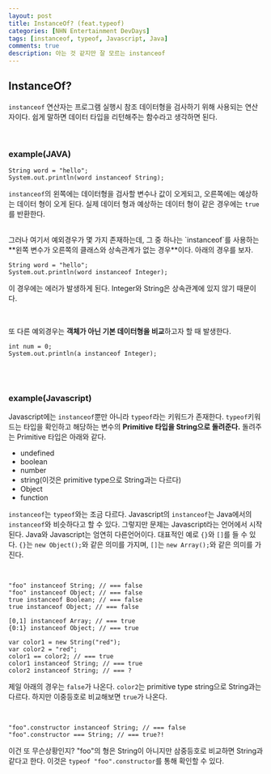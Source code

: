 ```yaml
---
layout: post
title: InstanceOf? (feat.typeof)
categories: [NHN Entertainment DevDays]
tags: [instanceof, typeof, Javascript, Java]
comments: true
description: 아는 것 같지만 잘 모르는 instanceof
---
```


## InstanceOf? ##

`instanceof` 연산자는 프로그램 실행시 참조 데이터형을 검사하기 위해 사용되는 연산자이다. 쉽게 말하면 데이터 타입을 리턴해주는 함수라고 생각하면 된다. 

<br>

### example(JAVA) ###

```
String word = "hello";
System.out.println(word instanceof String);
```
`instanceof`의 왼쪽에는 데이터형을 검사할 변수나 값이 오게되고, 오른쪽에는 예상하는 데이터 형이 오게 된다. 실제 데이터 형과 예상하는 데이터 형이 같은 경우에는 `true`를 반환한다.

<br>
그러나 여기서 예외경우가 몇 가지 존재하는데, 그 중 하나는 `instanceof`를 사용하는 **왼쪽 변수가 오른쪽의 클래스와 상속관계가 없는 경우**이다. 아래의 경우를 보자.

```
String word = "hello";
System.out.println(word instanceof Integer);
```

이 경우에는 에러가 발생하게 된다. Integer와 String은 상속관계에 있지 않기 때문이다.

<br>

또 다른 예외경우는 **객체가 아닌 기본 데이터형을 비교**하고자 할 때 발생한다.

```
int num = 0;
System.out.println(a instanceof Integer);
```

<br><br>

### example(Javascript) ###

Javascript에는 `instanceof`뿐만 아니라 `typeof`라는 키워드가 존재한다. `typeof`키워드는 타입을 확인하고 해당하는 변수의 **Primitive 타입을 String으로 돌려준다.** 돌려주는 Primitive 타입은 아래와 같다.

- undefined
- boolean
- number
- string(이것은 primitive type으로 String과는 다르다)
- Object
- function

`instanceof`는 `typeof`와는 조금 다르다. Javascript의 `instanceof`는 Java에서의 `instanceof`와 비슷하다고 할 수 있다. 그렇지만 문제는 Javascript라는 언어에서 시작된다. Java와 Javascript는 엄연히 다른언어이다. 대표적인 예로 `{}`와 `[]`를 들 수 있다. `{}`는 `new Object();`와 같은 의미를 가지며, `[]`는 `new Array();`와 같은 의미를 가진다. 

<br>

```
"foo" instanceof String; // === false
"foo" instanceof Object; // === false
true instanceof Boolean; // === false
true instanceof Object; // === false
 
[0,1] instanceof Array; // === true
{0:1} instanceof Object; // === true
 
var color1 = new String("red");
var color2 = "red";
color1 == color2; // === true
color1 instanceof String; // === true
color2 instanceof String; // === ?
```

제일 아래의 경우는 `false`가 나온다. `color2`는 primitive type string으로 String과는 다르다. 하지만 이중등호로 비교해보면 `true`가 나온다.

<br>

```
"foo".constructor instanceof String; // === false
"foo".constructor === String; // === true?!
```

이건 또 무슨상황인지? "foo"의 형은 String이 아니지만 삼중등호로 비교하면 String과 같다고 한다. 이것은 `typeof "foo".constructor`를 통해 확인할 수 있다.